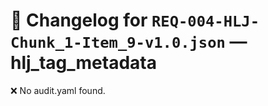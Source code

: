 # 📝 Changelog for `REQ-004-HLJ-Chunk_1-Item_9-v1.0.json` — **hlj_tag_metadata**

❌ No audit.yaml found.

